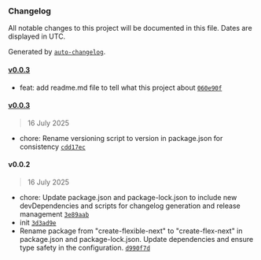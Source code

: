 ### Changelog

All notable changes to this project will be documented in this file. Dates are displayed in UTC.

Generated by [`auto-changelog`](https://github.com/CookPete/auto-changelog).

#### [v0.0.3](https://github.com/rafadlis/create-flex-next/compare/v0.0.3...v0.0.3)

- feat: add readme.md file to tell what this project about [`060e90f`](https://github.com/rafadlis/create-flex-next/commit/060e90f423caa4a3f8e7fc26001953c5b17be28d)

#### [v0.0.3](https://github.com/rafadlis/create-flex-next/compare/v0.0.2...v0.0.3)

> 16 July 2025

- chore: Rename versioning script to version in package.json for consistency [`cdd17ec`](https://github.com/rafadlis/create-flex-next/commit/cdd17ec973c1d7956f71f0582eb84eacb8794820)

#### v0.0.2

> 16 July 2025

- chore: Update package.json and package-lock.json to include new devDependencies and scripts for changelog generation and release management [`3e89aab`](https://github.com/rafadlis/create-flex-next/commit/3e89aab7fc77ba4e76e5147947535b9ff4561939)
- init [`3d3ad9e`](https://github.com/rafadlis/create-flex-next/commit/3d3ad9e973f255ca0b4b31234a9ad5b30a1a5a2a)
- Rename package from "create-flexible-next" to "create-flex-next" in package.json and package-lock.json. Update dependencies and ensure type safety in the configuration. [`d990f7d`](https://github.com/rafadlis/create-flex-next/commit/d990f7dc9e864646b9ec70703320bb8038264940)
